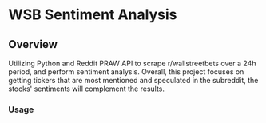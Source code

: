 # WSB Sentiment Analysis
## Overview
Utilizing Python and Reddit PRAW API to scrape r/wallstreetbets over a 24h period, and perform sentiment analysis.
Overall, this project focuses on getting tickers that are most mentioned and speculated in the subreddit, the stocks' sentiments will complement the results.

### Usage
